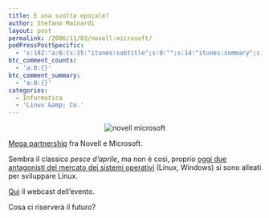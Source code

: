 ```yaml
---
title: È una svolta epocale?
author: Stefano Mainardi
layout: post
permalink: /2006/11/03/novell-microsoft/
podPressPostSpecific:
  - 's:182:"a:6:{s:15:"itunes:subtitle";s:0:"";s:14:"itunes:summary";s:0:"";s:15:"itunes:keywords";s:0:"";s:13:"itunes:author";s:0:"";s:15:"itunes:explicit";s:0:"";s:12:"itunes:block";s:2:"no";}";'
btc_comment_counts:
  - 'a:0:{}'
btc_comment_summary:
  - 'a:0:{}'
categories:
  - Informatica
  - 'Linux &amp; Co.'
---
```

<div align="center" style="text-align: center">
  <img alt="novell microsoft" title="novell microsoft" src="http://www.stefanomainardi.com/wp-content/uploads/linux/novell_microsoft.png" />
</div>

[Mega partnership][1] fra Novell e Microsoft.

Sembra il classico *pesce d&#8217;aprile*, ma non è così, proprio [oggi due antagonisti del mercato dei sistemi operativi][2] (Linux, Windows) si sono alleati per sviluppare Linux.

[Qui][3] il webcast dell&#8217;evento.

Cosa ci riserverà il futuro?

 [1]: http://online.wsj.com/public/article/SB116249026689311557-helTbrheLKgbaJ5iO5z40ZFCiOs_20061109.html?mod=blogs "Wall street journal"
 [2]: http://www.suseitalia.org/modules/news/article.php?storyid=415
 [3]: http://www.microsoft.com/presspass/press/2006/nov06/11-02NewsConferenceMA.mspx "webcast evento"